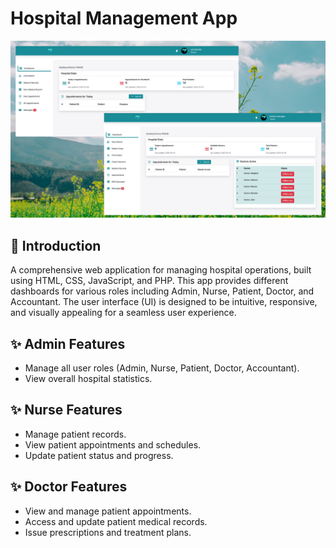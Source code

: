 # Hospital Management App

![App Screenshot 1](ui.png)

## 📌 Introduction
A comprehensive web application for managing hospital operations, built using HTML, CSS, JavaScript, and PHP. This app provides different dashboards for various roles including Admin, Nurse, Patient, Doctor, and Accountant. The user interface (UI) is designed to be intuitive, responsive, and visually appealing for a seamless user experience.

## ✨ Admin Features
- Manage all user roles (Admin, Nurse, Patient, Doctor, Accountant).
- View overall hospital statistics.

## ✨ Nurse Features
- Manage patient records.
- View patient appointments and schedules.
- Update patient status and progress.

## ✨ Doctor Features
- View and manage patient appointments.
- Access and update patient medical records.
- Issue prescriptions and treatment plans.

